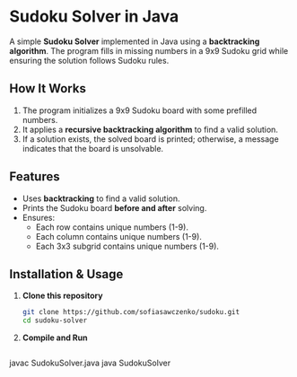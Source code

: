 # Sudoku Solver in Java

A simple **Sudoku Solver** implemented in Java using a **backtracking algorithm**. The program fills in missing numbers in a 9x9 Sudoku grid while ensuring the solution follows Sudoku rules.

## How It Works
1. The program initializes a 9x9 Sudoku board with some prefilled numbers.
2. It applies a **recursive backtracking algorithm** to find a valid solution.
3. If a solution exists, the solved board is printed; otherwise, a message indicates that the board is unsolvable.

## Features
- Uses **backtracking** to find a valid solution.
- Prints the Sudoku board **before and after** solving.
- Ensures:
  - Each row contains unique numbers (1-9).
  - Each column contains unique numbers (1-9).
  - Each 3x3 subgrid contains unique numbers (1-9).

## Installation & Usage
1. **Clone this repository**  
   ```bash
   git clone https://github.com/sofiasawczenko/sudoku.git
   cd sudoku-solver

2. **Compile and Run**
   ```bash
  javac SudokuSolver.java
  java SudokuSolver
